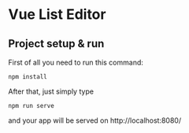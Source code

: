 # Vue List Editor

## Project setup & run
First of all you need to run this command:
```
npm install
```
After that, just simply type 
```
npm run serve
```
and your app will be served on http://localhost:8080/

